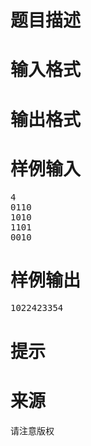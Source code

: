 

# 题目描述



# 输入格式



# 输出格式



# 样例输入


<pre>4
0110
1010
1101
0010
</pre>

# 样例输出


<pre>1022423354</pre>

# 提示



# 来源


<p>
请注意版权
</p>
